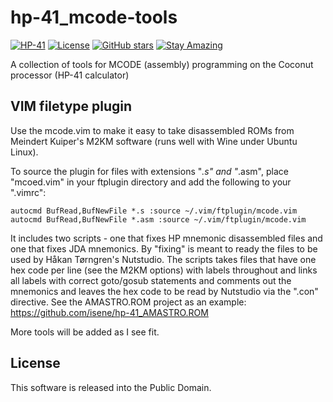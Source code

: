 # hp-41_mcode-tools

[![HP-41](https://img.shields.io/badge/HP--41-Calculator-orange)](https://en.wikipedia.org/wiki/HP-41C)
[![License](https://img.shields.io/badge/License-Public%20Domain-brightgreen.svg)](https://unlicense.org/)
[![GitHub stars](https://img.shields.io/github/stars/isene/hp-41_mcode-tools.svg)](https://github.com/isene/hp-41_mcode-tools/stargazers)
[![Stay Amazing](https://img.shields.io/badge/Stay-Amazing-blue.svg)](https://isene.org)

A collection of tools for MCODE (assembly) programming on the Coconut processor (HP-41 calculator)

## VIM filetype plugin

Use the mcode.vim to make it easy to take disassembled ROMs from Meindert Kuiper's M2KM software (runs well with Wine under Ubuntu Linux).

To source the plugin for files with extensions "*.s" and "*.asm", place "mcoed.vim" in your ftplugin directory and add the following to your ".vimrc":

	autocmd BufRead,BufNewFile *.s :source ~/.vim/ftplugin/mcode.vim
	autocmd BufRead,BufNewFile *.asm :source ~/.vim/ftplugin/mcode.vim

It includes two scripts - one that fixes HP mnemonic disassembled files and one that fixes JDA mnemonics. By "fixing" is meant to ready the files to be used by Håkan Tørngren's Nutstudio. The scripts takes files that have one hex code per line (see the M2KM options) with labels throughout and links all labels with correct goto/gosub statements and comments out the mnemonics and leaves the hex code to be read by Nutstudio via the ".con" directive. See the AMASTRO.ROM project as an example: https://github.com/isene/hp-41_AMASTRO.ROM

More tools will be added as I see fit.

## License
This software is released into the Public Domain.
